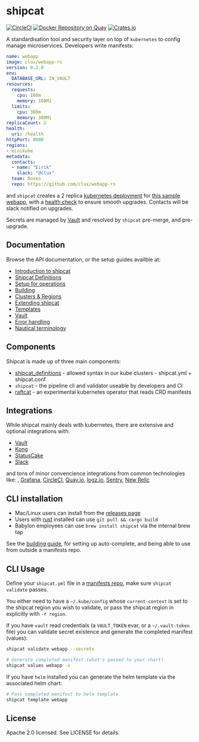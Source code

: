 # shipcat
[![CircleCI](https://circleci.com/gh/Babylonpartners/shipcat.svg?style=shield)](https://circleci.com/gh/Babylonpartners/shipcat)
[![Docker Repository on Quay](https://quay.io/repository/babylonhealth/kubecat/status "Docker Repository on Quay")](https://quay.io/repository/babylonhealth/kubecat?tab=tags)
[![Crates.io](https://img.shields.io/crates/v/shipcat.svg)](https://crates.io/crates/shipcat)

A standardisation tool and security layer on top of `kubernetes` to config manage microservices. Developers write manifests:

```yaml
name: webapp
image: clux/webapp-rs
version: 0.2.0
env:
  DATABASE_URL: IN_VAULT
resources:
  requests:
    cpu: 100m
    memory: 100Mi
  limits:
    cpu: 300m
    memory: 300Mi
replicaCount: 2
health:
  uri: /health
httpPort: 8000
regions:
- minikube
metadata:
  contacts:
  - name: "Eirik"
    slack: "@clux"
  team: Doves
  repo: https://github.com/clux/webapp-rs
```

and `shipcat` creates a 2 replica [kubernetes deployment](https://kubernetes.io/docs/concepts/workloads/controllers/deployment/) for [this sample webapp](https://github.com/clux/webapp-rs), with a [health check](https://kubernetes.io/docs/tasks/configure-pod-container/configure-liveness-readiness-probes/) to ensure smooth upgrades. Contacts will be slack notified on upgrades.

Secrets are managed by [Vault](https://www.vaultproject.io/) and resolved by `shipcat` pre-merge, and pre-upgrade.

## Documentation
Browse the API documentation, or the setup guides availble at:

- [Introduction to shipcat](https://github.com/Babylonpartners/shipcat/blob/master/doc/intro.md)
- [Shipcat Definitions](https://babylonpartners.github.io/shipcat/shipcat_definitions/index.html)
- [Setup for operations](./doc/reconciliation-secrets.md)
- [Building](https://github.com/Babylonpartners/shipcat/blob/master/doc/building.md)
- [Clusters & Regions](https://github.com/Babylonpartners/shipcat/blob/master/doc/clusters.md)
- [Extending shipcat](https://github.com/Babylonpartners/shipcat/blob/master/doc/extending.md)
- [Templates](https://github.com/Babylonpartners/shipcat/blob/master/doc/templates.md)
- [Vault](https://github.com/Babylonpartners/shipcat/blob/master/doc/vault.md)
- [Error handling](https://github.com/Babylonpartners/shipcat/blob/master/doc/errors.md)
- [Nautical terminology](https://en.wikipedia.org/wiki/Ship%27s_cat)

## Components
Shipcat is made up of three main components:

- [shipcat_definitions](https://babylonpartners.github.io/shipcat/shipcat_definitions/index.html) - allowed syntax in our kube clusters - shipcat.yml + shipcat.conf
- `shipcat` - the pipeline cli and validator useable by developers and CI
- [raftcat](https://github.com/Babylonpartners/shipcat/tree/master/raftcat) - an experimental kubernetes operator that reads CRD manifests

## Integrations
While shipcat mainly deals with kubernetes, there are extensive and optional integrations with:

- [Vault](https://www.vaultproject.io/)
- [Kong](https://konghq.com/)
- [StatusCake](https://www.statuscake.com/)
- [Slack](https://slack.com/)

and tons of minor convencience integrations from common technologies like: , [Grafana](https://grafana.com/), [CircleCI](https://circleci.com/), [Quay.io](https://quay.io/), [logz.io](https://logz.io/), [Sentry](https://sentry.io/), [New Relic](https://newrelic.com/)

## CLI installation

- Mac/Linux users can install from the [releases page](https://github.com/Babylonpartners/shipcat/releases)
- Users with [rust](https://rustup.rs/) installed can use `git pull && cargo build`
- Babylon employees can use `brew install shipcat` via the internal brew tap

See the [building guide](https://github.com/Babylonpartners/shipcat/blob/master/doc/building.md), for setting up auto-complete, and being able to use from outside a manifests repo.

## CLI Usage
Define your `shipcat.yml` file in a [manifests repo](https://github.com/Babylonpartners/shipcat/blob/master/examples), make sure `shipcat validate` passes.

You either need to have a `~/.kube/config` whose `current-context` is set to the shipcat region you wish to validate, or pass the shipcat region in explicitly with `-r region`.

If you have `vault` read credentials (a `VAULT_TOKEN` evar, or a `~/.vault-token` file) you can validate secret existence and generate the completed manifest (values):

```sh
shipcat validate webapp --secrets

# Generate completed manifest (what's passed to your chart)
shipcat values webapp -s
```

If you have `helm` installed you can generate the helm template via the associated helm chart:

```sh
# Pass completed manifest to helm template
shipcat template webapp
```

## License
Apache 2.0 licensed. See LICENSE for details.
